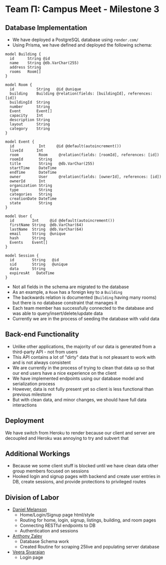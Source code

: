 # Team &Pi;: Campus Meet - Milestone 3

## Database Implementation

- We have deployed a PostgreSQL database using `render.com/`
- Using Prisma, we have defined and deployed the following schema:

```prisma
model Building {
  id      String @id
  name    String @db.VarChar(255)
  address String
  rooms   Room[]
}

model Room {
  id          String   @id @unique
  building    Building @relation(fields: [buildingId], references: [id])
  buildingId  String
  number      String
  Event       Event[]
  capacity    Int
  description String
  layout      String
  category    String
}

model Event {
  id           Int     @id @default(autoincrement())
  liveId      Int
  room         Room     @relation(fields: [roomId], references: [id])
  roomId       String
  title        String   @db.VarChar(255)
  startTime    DateTime
  endTime      DateTime
  owner        User     @relation(fields: [ownerId], references: [id])
  ownerId      Int
  organization String
  type         String
  categories   String
  creationDate DateTime
  state        String
}

model User {
  id        Int     @id @default(autoincrement())
  firstName String  @db.VarChar(64)
  lastName  String  @db.VarChar(64)
  email     String  @unique
  hash      String
  Events    Event[]
}

model Session {
  id        String   @id
  sid       String   @unique
  data      String
  expiresAt   DateTime
}
```

- Not all fields in the schema are migrated to the database
- As an example, a `Room` has a foreign key to a `Building`
- The backwards relation is documented (`Building` having many rooms) but there is no database constraint that manages it
- Each team member has successfully connected to the database and was able to query/insert/delete/update data
- Currently we are in the process of seeding the database with valid data

## Back-end Functionality

- Unlike other applications, the majority of our data is generated from a third-party API - not from users
- This API contains a lot of "dirty" data that is not pleasant to work with and is not always consistent
- We are currently in the process of trying to clean that data up so that our end users have a nice experience on the client
- We have implemented endpoints using our database model and serialization process
- However, data is not fully present yet so client is less functional than previous milestone
- But with clean data, and minor changes, we should have full data interactions

## Deployment

We have switch from Heroku to render because our client and server are decoupled and Heroku was annoying to try and subvert that

## Additional Workings

- Because we some client stuff is blocked until we have clean data other group members focused on sessions
- Hooked login and signup pages with backend and create user entries in DB, create sessions, and provide protections to privileged routes

## Division of Labor

- [Daniel Melanson](https://github.com/daniel-melanson)
  - Home/Login/Signup page html/style
  - Routing for home, login, signup, listings, building, and room pages
  - Connecting RESTful endpoints to DB
  - Authentication and sessions
- [Anthony Zalev](https://github.com/AnthonyZalev)
  - Database Schema work
  - Created Routine for scraping 25live and populating server database
- [Veera Sivarajan](https://github.com/veera-sivarajan)
  - Login page
